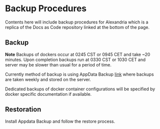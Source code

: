 # Backup Procedures

Contents here will include backup procedures for Alexandria which is a replica of the Docs as Code repository linked at the bottom of the page.

## Backup

**Note** Backups of dockers occur at 0245 CST or 0945 CET and take ~20 minutes. Upon completion backups run at 0330 CST or 1030 CET and server may be slower than usual for a period of time.

Currently method of backup is using AppData Backup [link](https://forums.unraid.net/topic/132721-plugin-ca-appdata-backup-restore-v25/) where backups are taken weekly and stored on the server.

Dedicated backups of docker container configurations will be specified by docker specific documentation if available.

## Restoration

Install Appdata Backup and follow the restore process.
